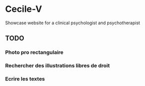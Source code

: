 # Cecile-V
Showcase website for a clinical psychologist and psychotherapist 

## TODO
### Photo pro rectangulaire
### Rechercher des illustrations libres de droit
### Ecrire les textes

